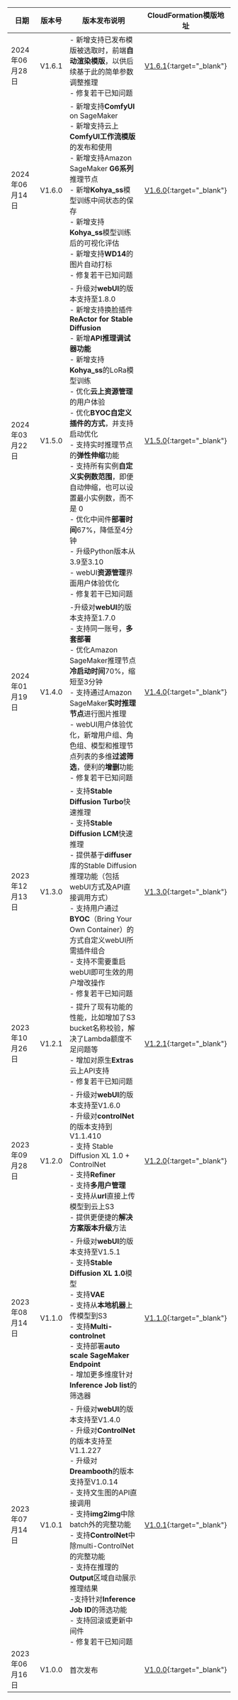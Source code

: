 | 日期       | 版本号 | 版本发布说明 | CloudFormation模版地址
|----------------------------|--------|--------|--------|
| 2024年06月28日    | V1.6.1| - 新增支持已发布模版被选取时，前端**自动渲染模版**，以供后续基于此的简单参数调整推理  <br> - 修复若干已知问题   | [V1.6.1](https://aws-gcr-solutions.s3.amazonaws.com/stable-diffusion-aws-extension-github-mainline/v1.6.1/custom-domain/Extension-for-Stable-Diffusion-on-AWS.template.json){:target="_blank"}
| 2024年06月14日    | V1.6.0 | - 新增支持**ComfyUI** on SageMaker <br> - 新增支持云上**ComfyUI工作流模版**的发布和使用   <br> - 新增支持Amazon SageMaker **G6系列**推理节点 <br> - 新增**Kohya_ss**模型训练中间状态的保存 <br> - 新增支持**Kohya_ss**模型训练后的可视化评估 <br> - 新增支持**WD14**的图片自动打标  <br> - 修复若干已知问题   | [V1.6.0](https://aws-gcr-solutions.s3.amazonaws.com/stable-diffusion-aws-extension-github-mainline/v1.6.0/custom-domain/Extension-for-Stable-Diffusion-on-AWS.template.json){:target="_blank"}
| 2024年03月22日    | V1.5.0 | - 升级对**webUI**的版本支持至1.8.0 <br> - 新增支持换脸插件**ReActor for Stable Diffusion** <br> - 新增**API推理调试器功能** <br> - 新增支持**Kohya_ss**的LoRa模型训练 <br> - 优化**云上资源管理**的用户体验 <br> - 优化**BYOC自定义插件的方式**，并支持启动优化<br> - 支持实时推理节点的**弹性伸缩**功能 <br> - 支持所有实例**自定义实例数范围**，即便自动伸缩，也可以设置最小实例数，而不是 0 <br> - 优化中间件**部署时间**67%，降低至4分钟 <br> - 升级Python版本从3.9至3.10 <br> - webUI**资源管理**界面用户体验优化 <br> - 修复若干已知问题   | [V1.5.0](https://aws-gcr-solutions.s3.amazonaws.com/stable-diffusion-aws-extension-github-mainline/v1.5.0/custom-domain/Extension-for-Stable-Diffusion-on-AWS.template.json){:target="_blank"}
| 2024年01月19日    | V1.4.0 | -升级对**webUI**的版本支持至1.7.0 <br> - 支持同一账号，**多套部署** <br> - 优化Amazon SageMaker推理节点**冷启动时间**70%，缩短至3分钟 <br> - 支持通过Amazon SageMaker**实时推理节点**进行图片推理 <br> - webUI用户体验优化，新增用户组、角色组、模型和推理节点列表的多维**过滤筛选**，便利的**增删**功能 <br> - 修复若干已知问题   | [V1.4.0](https://aws-gcr-solutions.s3.amazonaws.com/stable-diffusion-aws-extension-github-mainline/v1.4.0/custom-domain/Extension-for-Stable-Diffusion-on-AWS.template.json){:target="_blank"}
| 2023年12月13日 | V1.3.0 | - 支持**Stable Diffusion Turbo**快速推理 <br> - 支持**Stable Diffusion LCM**快速推理 <br> - 提供基于**diffuser**库的Stable Diffusion推理功能（包括webUI方式及API直接调用方式）<br> - 支持用户通过**BYOC**（Bring Your Own Container）的方式自定义webUI所需插件组合<br> - 支持不需要重启webUI即可生效的用户增改操作 <br> - 修复若干已知问题   | [V1.3.0](https://aws-gcr-solutions.s3.amazonaws.com/stable-diffusion-aws-extension-github-mainline/v1.3.0/custom-domain/Stable-diffusion-aws-extension-middleware-stack.template.json){:target="_blank"}
| 2023年10月26日 | V1.2.1 | - 提升了现有功能的性能，比如增加了S3 bucket名称校验，解决了Lambda额度不足问题等 <br> - 增加对原生**Extras** 云上API支持 <br> - 修复若干已知问题   | [V1.2.1](https://aws-gcr-solutions.s3.amazonaws.com/stable-diffusion-aws-extension-github-mainline/v1.2.1/custom-domain/Stable-diffusion-aws-extension-middleware-stack.template.json){:target="_blank"}
| 2023年09月28日 | V1.2.0 | - 升级对**webUI**的版本支持至V1.6.0 <br> - 升级对**controlNet**的版本支持到V1.1.410  <br> - 支持 Stable Diffusion XL 1.0 + ControlNet  <br> - 支持**Refiner** <br> - 支持**多用户管理**  <br> - 支持从**url**直接上传模型到云上S3  <br> - 提供更便捷的**解决方案版本升级**方法  | [V1.2.0](https://aws-gcr-solutions.s3.amazonaws.com/stable-diffusion-aws-extension-github-mainline/v1.2.0/custom-domain/Stable-diffusion-aws-extension-middleware-stack.template.json){:target="_blank"}
| 2023年08月14日 | V1.1.0 | - 升级对**webUI**的版本支持至V1.5.1 <br> - 支持**Stable Diffusion XL 1.0**模型  <br> - 支持**VAE** <br> - 支持从**本地机器**上传模型到S3  <br> - 支持**Multi-controlnet**  <br> - 支持部署**auto scale SageMaker Endpoint**  <br> - 增加更多维度针对**Inference Job list**的筛选器 | [V1.1.0](https://aws-gcr-solutions.s3.amazonaws.com/stable-diffusion-aws-extension-github-mainline/v1.1.0/custom-domain/Stable-diffusion-aws-extension-middleware-stack.template.json){:target="_blank"}
| 2023年07月14日 | V1.0.1 | - 升级对**webUI**的版本支持至V1.4.0  <br> - 升级对**ControlNet**的版本支持至V1.1.227  <br> - 升级对**Dreambooth**的版本支持至V1.0.14  <br> - 支持文生图的API直接调用 <br> - 支持**img2img**中除batch外的完整功能  <br> - 支持**ControlNet**中除multi-ControlNet的完整功能<br> - 支持在推理的**Output**区域自动展示推理结果 <br> -支持针对**Inference Job ID**的筛选功能 <br> - 支持回滚或更新中间件 <br> - 修复若干已知问题 | [V1.0.1](https://aws-gcr-solutions.s3.amazonaws.com/stable-diffusion-aws-extension-github-mainline/v1.0.1/custom-domain/Stable-diffusion-aws-extension-middleware-stack.template.json){:target="_blank"}
| 2023年06月16日 | V1.0.0 | 首次发布   | [V1.0.0](https://aws-gcr-solutions.s3.amazonaws.com/stable-diffusion-aws-extension-github-mainline/v1.0.0/custom-domain/Stable-diffusion-aws-extension-middleware-stack.template.json){:target="_blank"}

